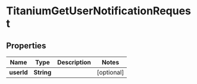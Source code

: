 

# TitaniumGetUserNotificationRequest


## Properties

| Name | Type | Description | Notes |
|------------ | ------------- | ------------- | -------------|
|**userId** | **String** |  |  [optional] |



